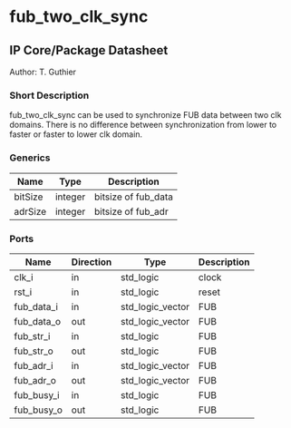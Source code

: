 # fub\_two\_clk\_sync
## IP Core/Package Datasheet
Author: T. Guthier

### Short Description
fub\_two\_clk\_sync can be used to synchronize FUB data between two clk domains. There is no difference between synchronization from lower to faster or faster to lower clk domain.


### Generics

| Name    | Type    | Description         |
|---------|---------|---------------------|
| bitSize | integer | bitsize of fub\_data |
| adrSize | integer | bitsize of fub\_adr  |


### Ports

| Name       | Direction | Type             | Description |
|------------|-----------|------------------|-------------|
| clk\_i      | in        | std\_logic        | clock       |
| rst\_i      | in        | std\_logic        | reset       |
| fub\_data\_i | in        | std\_logic\_vector | FUB         |
| fub\_data\_o | out       | std\_logic\_vector | FUB         |
| fub\_str\_i  | in        | std\_logic        | FUB         |
| fub\_str\_o  | out       | std\_logic        | FUB         |
| fub\_adr\_i  | in        | std\_logic\_vector | FUB         |
| fub\_adr\_o  | out       | std\_logic\_vector | FUB         |
| fub\_busy\_i | in        | std\_logic        | FUB         |
| fub\_busy\_o | out       | std\_logic        | FUB         |


